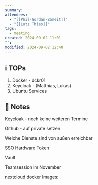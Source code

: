 ```yaml
---
summary: 
attendees:
  - "[[Phil-Gordan-Zameit]]"
  - "[[Lutz Thies]]"
tags:
  - meeting
created: 2024-09-02 11:01
"": 
modified: 2024-09-02 12:40
---
```

## ℹ️ TOPs
1. Docker - dckr01
2. Keycloak - (Matthias, Lukas)
3. Ubuntu Services

##  📝 Notes

Keycloak - noch keine weiteren Termine

Github - auf private setzen

Welche Dienste sind von außen erreichbar

SSO Hardware Token

Vault

Teamsession im November

nextcloud docker Images: 


